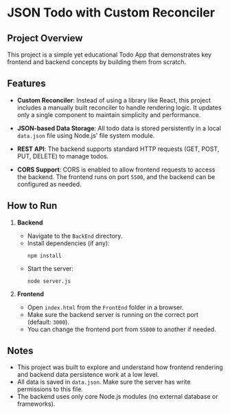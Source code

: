 # JSON Todo with Custom Reconciler

## Project Overview

This project is a simple yet educational Todo App that demonstrates key frontend and backend concepts by building them from scratch.

## Features

- **Custom Reconciler**: Instead of using a library like React, this project includes a manually built reconciler to handle rendering logic. It updates only a single component to maintain simplicity and performance.
  
- **JSON-based Data Storage**: All todo data is stored persistently in a local `data.json` file using Node.js' file system module.

- **REST API**: The backend supports standard HTTP requests (GET, POST, PUT, DELETE) to manage todos.

- **CORS Support**: CORS is enabled to allow frontend requests to access the backend. The frontend runs on port `5500`, and the backend can be configured as needed.

## How to Run

1. **Backend**
   - Navigate to the `BackEnd` directory.
   - Install dependencies (if any):  
     ```
     npm install
     ```
   - Start the server:  
     ```
     node server.js
     ```

2. **Frontend**
   - Open `index.html` from the `FrontEnd` folder in a browser.
   - Make sure the backend server is running on the correct port (default: `3000`).
   - You can change the frontend port from `55000` to another if needed.

## Notes

- This project was built to explore and understand how frontend rendering and backend data persistence work at a low level.
- All data is saved in `data.json`. Make sure the server has write permissions to this file.
- The backend uses only core Node.js modules (no external database or frameworks).



 
